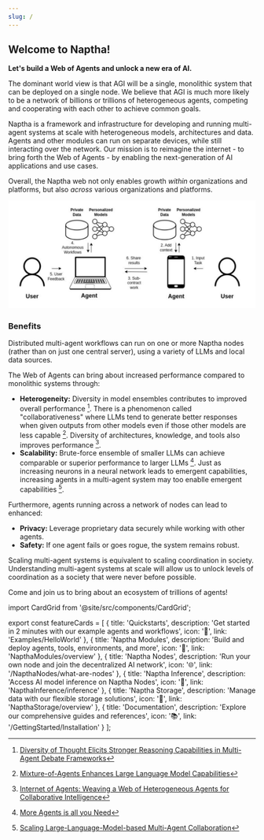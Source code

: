 ```yaml
---
slug: /
---
```


## Welcome to Naptha!

**Let's build a Web of Agents and unlock a new era of AI.**

The dominant world view is that AGI will be a single, monolithic system that can be deployed on a single node. We believe that AGI is much more likely to be a network of billions or trillions of heterogeneous agents, competing and cooperating with each other to achieve common goals.

Naptha is a framework and infrastructure for developing and running multi-agent systems at scale with heterogeneous models, architectures and data. Agents and other modules can run on separate devices, while still interacting over the network. Our mission is to reimagine the internet - to bring forth the Web of Agents - by enabling the next-generation of AI applications and use cases.

Overall, the Naptha web not only enables growth *within* organizations and platforms, but also *across* various organizations and platforms.

![](/img/multi-node-flow.png)

### Benefits

Distributed multi-agent workflows can run on one or more Naptha nodes (rather than on just one central server), using a variety of LLMs and local data sources.

The Web of Agents can bring about increased performance compared to monolithic systems through:

* **Heterogeneity:** Diversity in model ensembles contributes to improved overall performance [^1]. There is a phenomenon called "collaborativeness" where LLMs tend to generate better responses when given outputs from other models even if those other models are less capable [^2]. Diversity of architectures, knowledge, and tools also improves performance [^3].
* **Scalability:** Brute-force ensemble of smaller LLMs can achieve comparable or superior performance to larger LLMs [^4]. Just as increasing neurons in a neural network leads to emergent capabilities, increasing agents in a multi-agent system may too enablle emergent capabilities [^5].

Furthermore, agents running across a network of nodes can lead to enhanced:

* **Privacy:** Leverage proprietary data securely while working with other agents.
* **Safety:** If one agent fails or goes rogue, the system remains robust.

Scaling multi-agent systems is equivalent to scaling coordination in society. Understanding multi-agent systems at scale will allow us to unlock levels of coordination as a society that were never before possible. 

Come and join us to bring about an ecosystem of trillions of agents!

[^1]: [Diversity of Thought Elicits Stronger Reasoning Capabilities in Multi-Agent Debate Frameworks](https://arxiv.org/abs/2410.12853)
[^2]: [Mixture-of-Agents Enhances Large Language Model Capabilities](https://arxiv.org/abs/2406.04692)
[^3]: [Internet of Agents: Weaving a Web of Heterogeneous Agents for Collaborative Intelligence](https://arxiv.org/abs/2407.07061)
[^4]: [More Agents is all you Need](https://arxiv.org/abs/2402.05120)
[^5]: [Scaling Large-Language-Model-based Multi-Agent Collaboration](https://arxiv.org/abs/2406.07155)

import CardGrid from '@site/src/components/CardGrid';

export const featureCards = [
  {
    title: 'Quickstarts',
    description: 'Get started in 2 minutes with our example agents and workflows',
    icon: '🚀',
    link: 'Examples/HelloWorld'
  },
  {
    title: 'Naptha Modules',
    description: 'Build and deploy agents, tools, environments, and more',
    icon: '🤖',
    link: 'NapthaModules/overview'
  },
  {
  title: 'Naptha Nodes',
  description: 'Run your own node and join the decentralized AI network',
  icon: '🌐',
  link: '/NapthaNodes/what-are-nodes'
  },
  {
    title: 'Naptha Inference',
    description: 'Access AI model inference on Naptha Nodes',
    icon: '🧠',
    link: 'NapthaInference/inference'
  },
  {
    title: 'Naptha Storage',
    description: 'Manage data with our flexible storage solutions',
    icon: '💾',
    link: 'NapthaStorage/overview'
  },
  {
    title: 'Documentation',
    description: 'Explore our comprehensive guides and references',
    icon: '📚',
    link: '/GettingStarted/Installation'
  }
];

<CardGrid cards={featureCards} />
